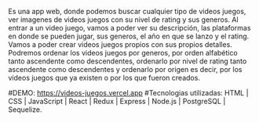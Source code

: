 
Es una app web, donde podemos buscar cualquier tipo de videos juegos, ver imagenes de videos juegos con su nivel de rating y sus generos. Al entrar a un video juego, vamos a poder ver su descripción, las plataformas en donde se pueden jugar, sus generos, el año en que se lanzo y el rating. Vamos a poder crear videos juegos propios con sus propios detalles. Podremos ordenar los videos juegos por generos, por orden alfabético tanto ascendente como descendentes, ordenarlo por nivel de rating tanto ascendente como descendentes y ordenarlo por origen es decir, por los videos juegos que ya existen o por los que fueron creados.

#DEMO: https://videos-juegos.vercel.app
#Tecnologias utilizadas: HTML | CSS | JavaScript | React | Redux | Express | Node.js | PostgreSQL | Sequelize.


